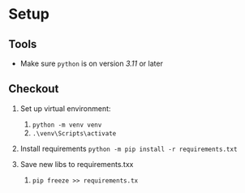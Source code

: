 # Setup 

## Tools

* Make sure `python` is on version *3.11* or later

## Checkout

1. Set up virtual environment:
    1. `python -m venv venv`
    2. `.\venv\Scripts\activate`
2. Install requirements 
    `python -m pip install -r requirements.txt`

3. Save new libs to requirements.txx
    1. `pip freeze >> requirements.tx`